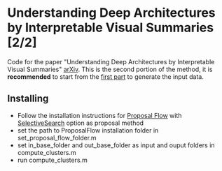 # Understanding Deep Architectures by Interpretable Visual Summaries [2/2]

Code for the paper "Understanding Deep Architectures by Interpretable Visual Summaries" [arXiv]().
This is the second portion of the method, it is **recommended** to start from the [first part](https://github.com/mcarletti/sharp-heatmaps-pt) to generate the input data.

## Installing
* Follow the installation instructions for [Proposal Flow](https://github.com/bsham/ProposalFlow) with [SelectiveSearch](http://koen.me/research/selectivesearch/) option as proposal method
* set the path to ProposalFlow installation folder in set_proposal_flow_folder.m
* set in_base_folder and out_base_folder as input and ouput folders in compute_clusters.m
* run compute_clusters.m